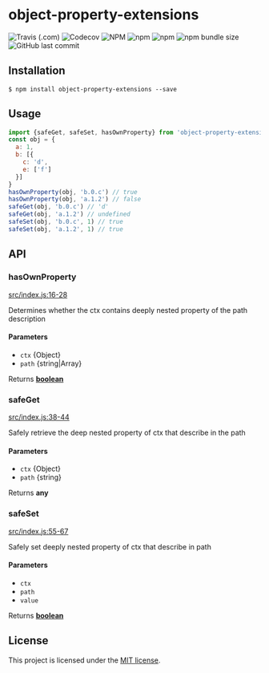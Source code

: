 # object-property-extensions

![Travis (.com)](https://img.shields.io/travis/com/teeeemoji/object-property-extensions)
![Codecov](https://img.shields.io/codecov/c/github/teeeemoji/object-property-extensions?token=8b1462035af64c20adae6bb75dd2cda6)
![NPM](https://img.shields.io/npm/l/object-property-extensions)
![npm](https://img.shields.io/npm/v/object-property-extensions)
![npm](https://img.shields.io/npm/dy/object-property-extensions)
![npm bundle size](https://img.shields.io/bundlephobia/min/object-property-extensions?style=plastic)
![GitHub last commit](https://img.shields.io/github/last-commit/teeeemoji/object-property-extensions)

## Installation

```console
$ npm install object-property-extensions --save
```

## Usage

```javascript
import {safeGet, safeSet, hasOwnProperty} from 'object-property-extensions'
const obj = {
  a: 1,
  b: [{
    c: 'd', 
    e: ['f']
  }]
}
hasOwnProperty(obj, 'b.0.c') // true
hasOwnProperty(obj, 'a.1.2') // false
safeGet(obj, 'b.0.c') // 'd'
safeGet(obj, 'a.1.2') // undefined
safeSet(obj, 'b.0.c', 1) // true
safeSet(obj, 'a.1.2', 1) // true
```

## API

<!-- Generated by documentation.js. Update this documentation by updating the source code. -->

### hasOwnProperty

[src/index.js:16-28](https://github.com/teeeemoji/object-property-extensions/blob/ac780c9725e91afd8266d82a42dcc279a9861437/src/index.js#L16-L28 "Source code on GitHub")

Determines whether the ctx contains deeply nested property of the path description

#### Parameters

-   `ctx`  {Object}
-   `path`  {string|Array}

Returns **[boolean](https://developer.mozilla.org/docs/Web/JavaScript/Reference/Global_Objects/Boolean)** 

### safeGet

[src/index.js:38-44](https://github.com/teeeemoji/object-property-extensions/blob/ac780c9725e91afd8266d82a42dcc279a9861437/src/index.js#L38-L44 "Source code on GitHub")

Safely retrieve the deep nested property of ctx that describe in the path

#### Parameters

-   `ctx`  {Object}
-   `path`  {string}

Returns **any** 

### safeSet

[src/index.js:55-67](https://github.com/teeeemoji/object-property-extensions/blob/ac780c9725e91afd8266d82a42dcc279a9861437/src/index.js#L55-L67 "Source code on GitHub")

Safely set deeply nested property of ctx that describe in path

#### Parameters

-   `ctx`  
-   `path`  
-   `value`  

Returns **[boolean](https://developer.mozilla.org/docs/Web/JavaScript/Reference/Global_Objects/Boolean)** 

## License

This project is licensed under the [MIT license](LICENSE).
